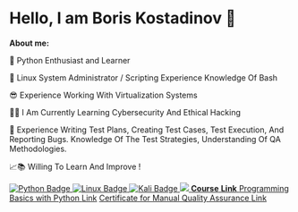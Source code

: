 # Hello, I am Boris Kostadinov 👋

**About me:**

🐍 Python Enthusiast and Learner 

🐧 Linux System Administrator / Scripting Experience Knowledge Of Bash

😎 Experience Working With Virtualization Systems

🔐🌐 I Am Currently Learning Cybersecurity And Ethical Hacking

🐞 Experience Writing Test Plans, Creating Test Cases, Test Execution, And Reporting Bugs. Knowledge Of The Test Strategies, Understanding Of QA Methodologies.

📈📚 Willing To Learn And Improve !

<a href="your-python-URL">
    <img src="https://img.shields.io/badge/python-3670A0?style=for-the-badge&logo=python&logoColor=ffdd54" alt="Python Badge"/>
  </a>

  <a href="your-linux-URL">
    <img src="https://img.shields.io/badge/Linux-FCC624?style=for-the-badge&logo=linux&logoColor=black" alt="Linux Badge"/>
  </a>

<a href="your-kali-URL">
    <img src="https://img.shields.io/badge/Kali-268BEE?style=for-the-badge&logo=kalilinux&logoColor=white" alt="Kali Badge"/>
  </a>
  
  <a href="https://www.linkedin.com/in/boris-kostadinov-a7a6bb292/">
    <img src="(https://img.shields.io/badge/-LinkedIn-blue?style=flat&logo=Linkedin&logoColor=white)/>
  </a>)


<h1> Certifications </h1>

| **Course**                                                            | **Link**                                                   |
| --------------------------------------------------------------------- | ---------------------------------------------------------- |
| <a href="https://softuni.bg/trainings/4162/programming-basics-with-python-july-2023" > Programming Basics with Python </a>         | <a href="https://softuni.bg/certificates/details/182643/2ed01870"> Link</a> |
| <a href="https://softuni.bg/trainings/4258/qa-basics-july-2023"> Certificate for Manual Quality Assurance </a> | <a href="https://softuni.bg/certificates/details/177218/d19ff598"> Link</a> |
